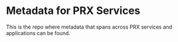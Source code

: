 # Metadata for PRX Services

This is the repo where metadata that spans across PRX services and applications can be found.